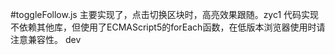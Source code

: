﻿#toggleFollow.js
主要实现了，点击切换区块时，高亮效果跟随。zyc1
代码实现不依赖其他库，但使用了ECMAScript5的forEach函数，在低版本浏览器使用时请注意兼容性。
dev